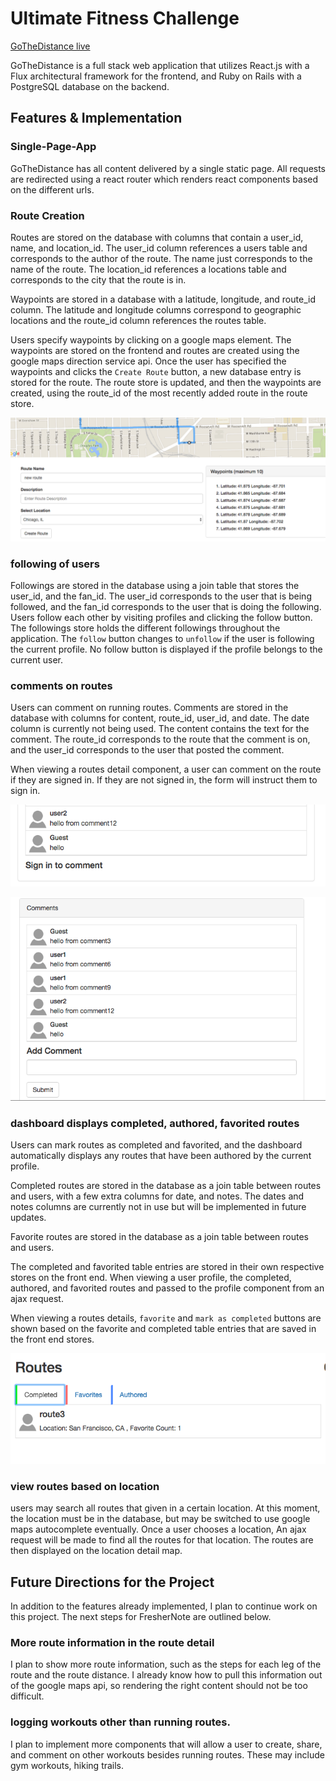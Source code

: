 
# Ultimate Fitness Challenge

[GoTheDistance live][heroku]

[heroku]: http://gothedistance.herokuapp.com

GoTheDistance is a full stack web application that utilizes React.js with a Flux architectural framework for the frontend, and Ruby on Rails with a PostgreSQL database on the backend.


## Features & Implementation

### Single-Page-App
GoTheDistance has all content delivered by a single static page. All requests are redirected using a react router which renders react components based on the different urls.


### Route Creation

  Routes are stored on the database with columns that contain a user_id, name, and location_id.  The user_id column references a users table and corresponds to the author of the route.  The name just corresponds to the name of the route. The location_id references a locations table and corresponds to the city that the route is in.  

  Waypoints are stored in a database with a latitude, longitude, and route_id column.  The latitude and longitude columns correspond to geographic locations and the route_id column references the routes table.  

  Users specify waypoints by clicking on a google maps element.  The waypoints are stored on the frontend and routes are created using the google maps direction service api.  Once the user has specified the waypoints and clicks the `Create Route` button, a new database entry is stored for the route.  The route store is updated, and then the waypoints are created, using the route_id of the most recently added route in the route store.

![route_form](https://github.com/jordvnkm/fitnessApp/blob/master/docs/route_form.png)

### following of users

  Followings are stored in the database using a join table that stores the user_id, and the fan_id.  The user_id corresponds to the user that is being followed, and the fan_id corresponds to the user that is doing the following.  Users follow each other by visiting profiles and clicking the follow button.  The followings store holds the different followings throughout the application.  The `follow` button changes to `unfollow` if the user is following the current profile.  No follow button is displayed if the profile belongs to the current user.

### comments on routes

  Users can comment on running routes.  Comments are stored in the database with columns for content, route_id, user_id, and date.  The date column is currently not being used.  The content contains the text for the comment. The route_id corresponds to the route that the comment is on, and the user_id corresponds to the user that posted the comment.

  When viewing a routes detail component, a user can comment on the route if they are signed in.  If they are not signed in, the form will instruct them to sign in.

![sign in instructions](https://github.com/jordvnkm/fitnessApp/blob/master/docs/comment_sign_in.png)

![comment form](https://github.com/jordvnkm/fitnessApp/blob/master/docs/comment_form.png)


### dashboard displays completed, authored, favorited routes

  Users can mark routes as completed and favorited, and the dashboard automatically displays any routes that have been authored by the current profile.  

  Completed routes are stored in the database as a join table between routes and users,  with a few extra columns for date, and notes.  The dates and notes columns are currently not in use but will be implemented in future updates.

  Favorite routes are stored in the database as a join table between routes and users.  

  The completed and favorited table entries are stored in their own respective stores on the front end.  When viewing a user profile, the completed, authored, and favorited routes and passed to the profile component from an ajax request.  

  When viewing a routes details, `favorite` and `mark as completed` buttons are shown based on the favorite and completed table entries that are saved in the front end stores.

![routes dashboard](https://github.com/jordvnkm/fitnessApp/blob/master/docs/routes_index.png)

### view routes based on location

  users may search all routes that given in a certain location.  At this moment, the location must be in the database, but may be switched to use google maps autocomplete eventually.  Once a user chooses a location, An ajax request will be made to find all the routes for that location.  The routes are then displayed on the location detail map.

## Future Directions for the Project

In addition to the features already implemented, I plan to continue work on this project.  The next steps for FresherNote are outlined below.

### More route information in the route detail

I plan to show more route information, such as the steps for each leg of the route and the route distance.  I already know how to pull this information out of the google maps api, so rendering the right content should not be too difficult.

### logging workouts other than running routes.

I plan to implement more components that will allow a user to create, share, and comment on other workouts besides running routes.  These may include gym workouts, hiking trails.  
